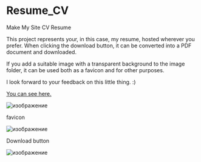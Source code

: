 # Resume_CV
Make My Site CV Resume
<p>This project represents your, in this case, my resume, hosted wherever you prefer. When clicking the download button, it can be converted into a PDF document and downloaded.</p>
<p>If you add a suitable image with a transparent background to the image folder, it can be used both as a favicon and for other purposes.</p>

<p>I look forward to your feedback on this little thing. :)</p>

<a href="http://cv.bdss.eu"  target="_blank">You can see here.</a>

![изображение](https://github.com/YuseinB/Resume_CV/assets/114071452/ffb1a021-0400-477a-8596-8f04180dfae7)

<p>favicon</p>

![изображение](https://github.com/YuseinB/Resume_CV/assets/114071452/b2a2de93-9280-4af1-85c6-5f1dafd9ce6f)

<p>Download button</p>

![изображение](https://github.com/YuseinB/Resume_CV/assets/114071452/99b7b7f2-9ae4-4ca7-8344-1f61e11b981f)
